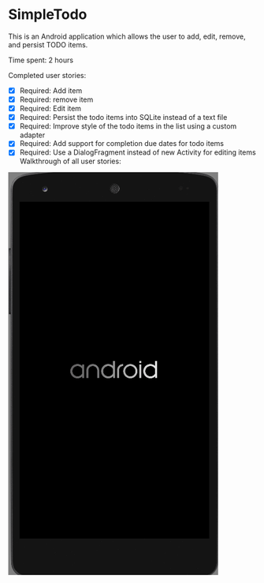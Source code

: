 # SimpleTodo

This is an Android application which allows the user to add, edit, remove, and persist TODO items.

Time spent: 2 hours

Completed user stories:

 * [x] Required: Add item
 * [x] Required: remove item
 * [x] Required: Edit item
 * [x] Required: Persist the todo items into SQLite instead of a text file
 * [x] Required: Improve style of the todo items in the list using a custom adapter
 * [x] Required: Add support for completion due dates for todo items
 * [x] Required: Use a DialogFragment instead of new Activity for editing items
Walkthrough of all user stories:

![Video Walkthrough](readme.gif)

